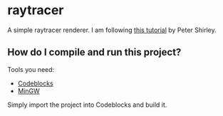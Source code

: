 # raytracer
A simple raytracer renderer. I am following [this tutorial](https://raytracing.github.io/books/RayTracingInOneWeekend.html) by Peter Shirley.

## How do I compile and run this project?
Tools you need:
* [Codeblocks](http://www.codeblocks.org/)
* [MinGW](http://www.mingw.org/)

Simply import the project into Codeblocks and build it.
